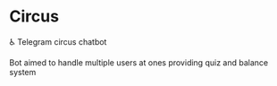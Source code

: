 # Circus

:wheelchair: Telegram circus chatbot

Bot aimed to handle multiple users at ones providing quiz and balance system